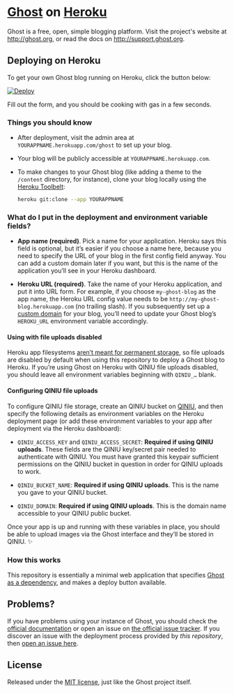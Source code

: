 # [Ghost](https://github.com/TryGhost/Ghost) on [Heroku](http://heroku.com)

Ghost is a free, open, simple blogging platform. Visit the project's website at <http://ghost.org>, or read the docs on <http://support.ghost.org>.

## Deploying on Heroku

To get your own Ghost blog running on Heroku, click the button below:

[![Deploy](https://www.herokucdn.com/deploy/button.svg)](https://heroku.com/deploy?template=https://github.com/legendtang/ghost-qiniu-heroku)

Fill out the form, and you should be cooking with gas in a few seconds.

### Things you should know

- After deployment, visit the admin area at `YOURAPPNAME.herokuapp.com/ghost` to set up your blog.

- Your blog will be publicly accessible at `YOURAPPNAME.herokuapp.com`.

- To make changes to your Ghost blog (like adding a theme to the `/content` directory, for instance), clone your blog locally using the [Heroku Toolbelt](https://toolbelt.heroku.com/):

  ```sh
  heroku git:clone --app YOURAPPNAME
  ```

### What do I put in the deployment and environment variable fields?

- **App name (required)**. Pick a name for your application. Heroku says this field is optional, but it’s easier if you choose a name here, because you need to specify the URL of your blog in the first config field anyway. You can add a custom domain later if you want, but this is the name of the application you’ll see in your Heroku dashboard.

- **Heroku URL (required)**. Take the name of your Heroku application, and put it into URL form. For example, if you choose `my-ghost-blog` as the app name, the Heroku URL config value needs to be `http://my-ghost-blog.herokuapp.com` (no trailing slash). If you subsequently set up a [custom domain](https://devcenter.heroku.com/articles/custom-domains) for your blog, you’ll need to update your Ghost blog’s `HEROKU_URL` environment variable accordingly.

#### Using with file uploads disabled

Heroku app filesystems [aren’t meant for permanent storage](https://devcenter.heroku.com/articles/dynos#ephemeral-filesystem), so file uploads are disabled by default when using this repository to deploy a Ghost blog to Heroku. If you’re using Ghost on Heroku with QINIU file uploads disabled, you should leave all environment variables beginning with `QINIU_…` blank.

#### Configuring QINIU file uploads

To configure QINIU file storage, create an QINIU bucket on [QINIU](http://www.qiniu.com/), and then specify the following details as environment variables on the Heroku deployment page (or add these environment variables to your app after deployment via the Heroku dashboard):

- `QINIU_ACCESS_KEY` and `QINIU_ACCESS_SECRET`: **Required if using QINIU uploads**. These fields are the QINIU key/secret pair needed to authenticate with QINIU. You must have granted this keypair sufficient permissions on the QINIU bucket in question in order for QINIU uploads to work.

- `QINIU_BUCKET_NAME`: **Required if using QINIU uploads**. This is the name you gave to your QINIU bucket.

- `QINIU_DOMAIN`: **Required if using QINIU uploads**. This is the domain name accessible to your QINIU public bucket.

Once your app is up and running with these variables in place, you should be able to upload images via the Ghost interface and they’ll be stored in QINIU. :sparkles:

### How this works

This repository is essentially a minimal web application that specifies [Ghost as a dependency](https://github.com/TryGhost/Ghost/wiki/Using-Ghost-as-an-NPM-module), and makes a deploy button available.

## Problems?

If you have problems using your instance of Ghost, you should check the [official documentation](http://support.ghost.org/) or open an issue on [the official issue tracker](https://github.com/TryGhost/Ghost/issues). If you discover an issue with the deployment process provided by *this repository*, then [open an issue here](https://github.com/legendtang/ghost-qiniu-heroku).

## License

Released under the [MIT license](./LICENSE), just like the Ghost project itself.
